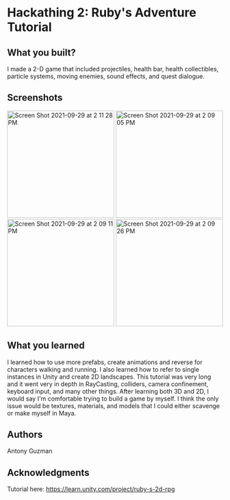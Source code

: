 # Hackathing 2: Ruby's Adventure Tutorial


## What you built? 
I made a 2-D game that included projectiles, health bar, health collectibles, particle systems, moving enemies, sound effects, and quest dialogue. 

## Screenshots
<img width="250" alt="Screen Shot 2021-09-29 at 2 11 28 PM" src="https://user-images.githubusercontent.com/59710582/135326700-7bfbb647-503f-4686-9d16-cb3cff88255c.png">
<img width="250" alt="Screen Shot 2021-09-29 at 2 09 05 PM" src="https://user-images.githubusercontent.com/59710582/135326702-c93be00d-9c77-4830-aee2-06717b52cb71.png">
<img width="250" alt="Screen Shot 2021-09-29 at 2 09 11 PM" src="https://user-images.githubusercontent.com/59710582/135326703-be7d4caa-0360-48ff-ab37-911a2e9609c6.png">
<img width="250" alt="Screen Shot 2021-09-29 at 2 09 26 PM" src="https://user-images.githubusercontent.com/59710582/135326708-4daa4380-6c17-40dc-ae06-223910f248c9.png">



## What you learned
I learned how to use more prefabs, create animations and reverse for characters walking and running. I also learned how to refer to single instances in Unity and create 2D landscapes. This tutorial was very long and it went very in depth in RayCasting, colliders, camera confinement, keyboard input, and many other things. After learning both 3D and 2D, I would say I'm comfortable trying to build a game by myself. I think the only issue would be textures, materials, and models that I could either scavenge or make myself in Maya. 

## Authors
Antony Guzman

## Acknowledgments
Tutorial here: https://learn.unity.com/project/ruby-s-2d-rpg
